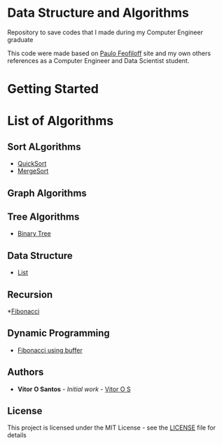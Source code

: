 # Data Structure and Algorithms
Repository to save codes that I made during my Computer Engineer graduate 


This code were made based on [Paulo Feofiloff](https://www.ime.usp.br/~pf/) site and my own others references as a Computer Engineer and Data Scientist student.

# Getting Started


# List of Algorithms

## Sort ALgorithms

* [QuickSort](https://github.com/vitor-o-s/AED_1_2/blob/master/quick_sort.c)
* [MergeSort](https://github.com/vitor-o-s/AED_1_2/blob/master/mergesort.c)

## Graph Algorithms

## Tree Algorithms

* [Binary Tree](https://github.com/vitor-o-s/AED_1_2/blob/master/tree.c)

## Data Structure

* [List](https://github.com/vitor-o-s/AED_1_2/blob/master/lista.c)

## Recursion

*[Fibonacci](https://github.com/vitor-o-s/AED_1_2/blob/master/fib.c)

## Dynamic Programming

* [Fibonacci using buffer](https://github.com/vitor-o-s/AED_1_2/blob/master/fib_buffer.c)


## Authors

* **Vitor O Santos** - *Initial work* - [Vitor O S](https://github.com/vitor-o-s)

## License

This project is licensed under the MIT License - see the [LICENSE](https://github.com/vitor-o-s/AED_1_2/blob/master/LICENSE) file for details
